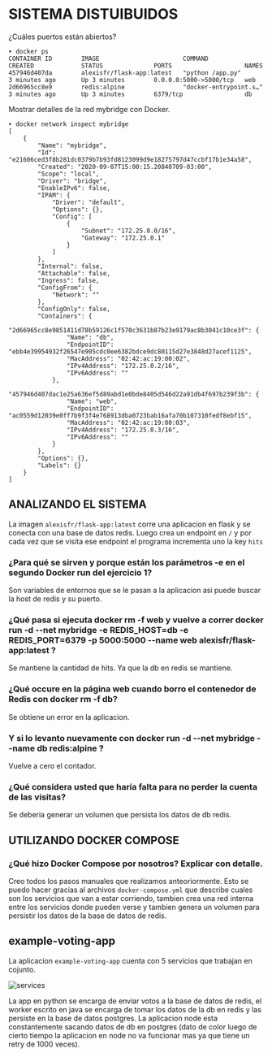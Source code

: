 # SISTEMA DISTUIBUIDOS

¿Cuáles puertos están abiertos?
```
➤ docker ps          
CONTAINER ID        IMAGE                       COMMAND                  CREATED             STATUS              PORTS                    NAMES
457946d407da        alexisfr/flask-app:latest   "python /app.py"         3 minutes ago       Up 3 minutes        0.0.0.0:5000->5000/tcp   web
2d66965cc8e9        redis:alpine                "docker-entrypoint.s…"   3 minutes ago       Up 3 minutes        6379/tcp                 db

```

Mostrar detalles de la red mybridge con Docker.
```
➤ docker network inspect mybridge
[
    {
        "Name": "mybridge",
        "Id": "e21606ced3f8b281dc0379b7b93fd8123099d9e18275797d47ccbf17b1e34a58",
        "Created": "2020-09-07T15:00:15.20840709-03:00",
        "Scope": "local",
        "Driver": "bridge",
        "EnableIPv6": false,
        "IPAM": {
            "Driver": "default",
            "Options": {},
            "Config": [
                {
                    "Subnet": "172.25.0.0/16",
                    "Gateway": "172.25.0.1"
                }
            ]
        },
        "Internal": false,
        "Attachable": false,
        "Ingress": false,
        "ConfigFrom": {
            "Network": ""
        },
        "ConfigOnly": false,
        "Containers": {
            "2d66965cc8e9851411d78b59126c1f570c3631b87b23e9179ac8b3041c10ce3f": {
                "Name": "db",
                "EndpointID": "ebb4e39954932f26547e905cdc0ee6382bdce9dc80115d27e3848d27acef1125",
                "MacAddress": "02:42:ac:19:00:02",
                "IPv4Address": "172.25.0.2/16",
                "IPv6Address": ""
            },
            "457946d407dac1e25a636ef5d89abd1e0bde8405d546d22a91db4f697b239f3b": {
                "Name": "web",
                "EndpointID": "ac0559d12039e0ff7b9f3f4e768913dba0723bab16afa70b107310fedf8ebf15",
                "MacAddress": "02:42:ac:19:00:03",
                "IPv4Address": "172.25.0.3/16",
                "IPv6Address": ""
            }
        },
        "Options": {},
        "Labels": {}
    }
]
```

## ANALIZANDO EL SISTEMA

La imagen ```alexisfr/flask-app:latest```  corre una aplicacion en flask y se conecta con una base de datos redis. 
Luego crea un endpoint en ```/``` y  por cada vez que se visita ese endpoint  el programa incrementa uno la key ```hits``` 

### ¿Para qué se sirven y porque están los parámetros -e en el segundo Docker run del ejercicio 1?

Son variables de entornos que se le pasan a la aplicacion asi puede buscar la host de redis y su puerto.

### ¿Qué pasa si ejecuta docker rm -f web y vuelve a correr docker run -d --net mybridge -e REDIS_HOST=db -e REDIS_PORT=6379 -p 5000:5000 --name web alexisfr/flask-app:latest ?
Se mantiene la cantidad de hits. Ya que la db en redis se mantiene.

### ¿Qué occure en la página web cuando borro el contenedor de Redis con docker rm -f db?
Se obtiene un error en la aplicacion.

### Y si lo levanto nuevamente con docker run -d --net mybridge --name db redis:alpine ?
Vuelve a cero el contador.

### ¿Qué considera usted que haría falta para no perder la cuenta de las visitas?
Se deberia generar un volumen que persista los datos de db redis.

## UTILIZANDO DOCKER COMPOSE 

### ¿Qué hizo Docker Compose por nosotros? Explicar con detalle.

Creo todos los pasos manuales que realizamos anteoriormente. Esto se puedo hacer gracias al archivos ```docker-compose.yml``` que describe cuales son los servicios que van a estar corriendo, tambien crea una red interna entre los servicios donde pueden verse y tambien genera un volumen para persistir los datos de la base de datos de redis.


## example-voting-app

La aplicacion ```example-voting-app``` cuenta con 5 servicios que trabajan en cojunto. 

![services](https://dockerlabs.collabnix.com/play-with-docker/example-voting-app/architecture.png)

La app en python se encarga de enviar votos a la base de datos de redis, el worker escrito en java se encarga de tomar los datos de la db en redis y las persiste en la base de datos postgres. La aplicacion node esta constantemente sacando datos de db en postgres (dato de color luego de cierto tiempo la aplicacion en node no va funcionar mas ya que tiene un retry de 1000 veces).  